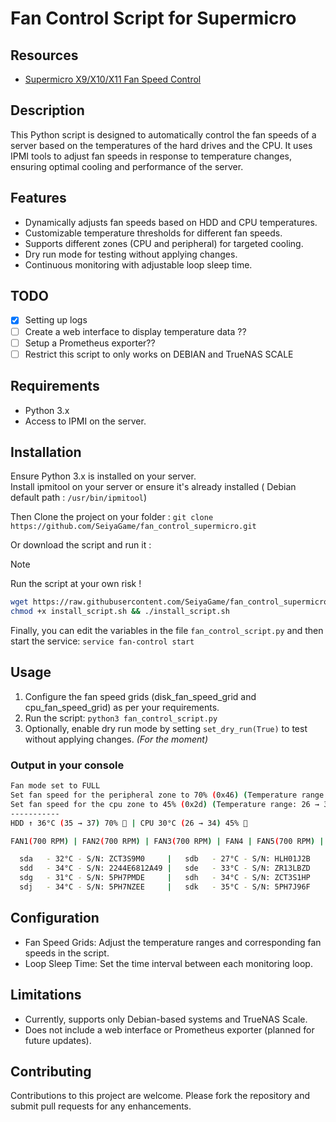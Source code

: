 # Fan Control Script for Supermicro

## Resources

- [Supermicro X9/X10/X11 Fan Speed Control](https://forums.servethehome.com/index.php?resources/supermicro-x9-x10-x11-fan-speed-control.20/)

## Description

This Python script is designed to automatically control the fan speeds of a server based on the temperatures of the hard drives and the CPU. It uses IPMI tools to adjust fan speeds in response to temperature changes, ensuring optimal cooling and performance of the server.

## Features

- Dynamically adjusts fan speeds based on HDD and CPU temperatures.
- Customizable temperature thresholds for different fan speeds.
- Supports different zones (CPU and peripheral) for targeted cooling.
- Dry run mode for testing without applying changes.
- Continuous monitoring with adjustable loop sleep time.

## TODO

- [x] Setting up logs
- [ ] Create a web interface to display temperature data ??
- [ ] Setup a Prometheus exporter??
- [ ] Restrict this script to only works on DEBIAN and TrueNAS SCALE

## Requirements

- Python 3.x
- Access to IPMI on the server.

## Installation

Ensure Python 3.x is installed on your server.  
Install ipmitool on your server or ensure it's already installed ( Debian default path : `/usr/bin/ipmitool`)  

Then Clone the project on your folder : `git clone https://github.com/SeiyaGame/fan_control_supermicro.git`

Or download the script and run it :

> [!NOTE]
> Run the script at your own risk !

```bash
wget https://raw.githubusercontent.com/SeiyaGame/fan_control_supermicro/main/install_script.sh
chmod +x install_script.sh && ./install_script.sh
```
Finally, you can edit the variables in the file `fan_control_script.py` and then start the service: `service fan-control start`


## Usage

1. Configure the fan speed grids (disk_fan_speed_grid and cpu_fan_speed_grid) as per your requirements.
2. Run the script: `python3 fan_control_script.py`
3. Optionally, enable dry run mode by setting `set_dry_run(True)` to test without applying changes. _(For the moment)_

### Output in your console

```bash
Fan mode set to FULL
Set fan speed for the peripheral zone to 70% (0x46) (Temperature range: 35 → 37)
Set fan speed for the cpu zone to 45% (0x2d) (Temperature range: 26 → 34)
-----------
HDD ↑ 36°C (35 → 37) 70% 💨 | CPU 30°C (26 → 34) 45% 💨

FAN1(700 RPM) | FAN2(700 RPM) | FAN3(700 RPM) | FAN4 | FAN5(700 RPM) | FANA(1000 RPM) | FANB(1000 RPM)

  sda   - 32°C - S/N: ZCT3S9M0     |   sdb   - 27°C - S/N: HLH01J2B     |   sdc   - 32°C - S/N: 2244E6812B23
  sdd   - 34°C - S/N: 2244E6812A49 |   sde   - 33°C - S/N: ZR13LBZD     |   sdf   - 36°C - S/N: ZCT3S7WH
  sdg   - 31°C - S/N: 5PH7PMDE     |   sdh   - 34°C - S/N: ZCT3S1HP     |   sdi   - 34°C - S/N: 5PH7P38E
  sdj   - 34°C - S/N: 5PH7NZEE     |   sdk   - 35°C - S/N: 5PH7J96F     | nvme0n1 - 48°C - S/N: 21337W443408
```

## Configuration

- Fan Speed Grids: Adjust the temperature ranges and corresponding fan speeds in the script.
- Loop Sleep Time: Set the time interval between each monitoring loop.

## Limitations

- Currently, supports only Debian-based systems and TrueNAS Scale.
- Does not include a web interface or Prometheus exporter (planned for future updates).

## Contributing

Contributions to this project are welcome. Please fork the repository and submit pull requests for any enhancements.
